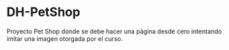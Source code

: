 # DH-PetShop
Proyecto Pet Shop donde se debe hacer una página desde cero intentando imitar una imagen otorgada por el curso.
